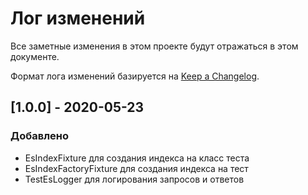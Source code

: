# Лог изменений

Все заметные изменения в этом проекте будут отражаться в этом документе.

Формат лога изменений базируется на [Keep a Changelog](https://keepachangelog.com/en/1.0.0/).

## [1.0.0] - 2020-05-23

### Добавлено

* EsIndexFixture для создания индекса на класс теста
* EsIndexFactoryFixture для создания индекса на тест
* TestEsLogger для логирования запросов и ответов